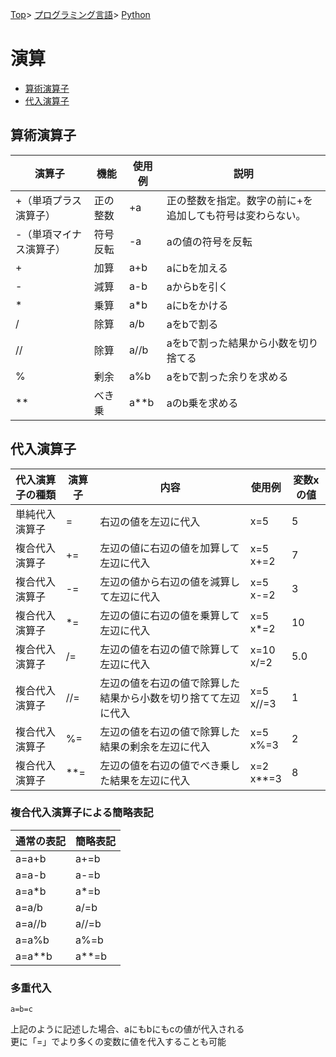 [Top](../../../index.md)\>
[プログラミング言語](../../pgl.md)\>
[Python](../language_0003.md)

# 演算

+ [算術演算子](#算術演算子)
+ [代入演算子](#代入演算子)

<!-- + [演算子の優先順位](#演算子の優先順位) -->

## 算術演算子

|演算子|機能|使用例|説明|
----|----|----|----
|\+（単項プラス演算子）|正の整数|\+a|正の整数を指定。数字の前に\+を追加しても符号は変わらない。|
|\-（単項マイナス演算子）|符号反転|\-a|aの値の符号を反転|
|\+|加算|a\+b|aにbを加える|
|\-|減算|a\-b|aからbを引く|
|\*|乗算|a\*b|aにbをかける|
|/|除算|a/b|aをbで割る|
|//|除算|a//b|aをbで割った結果から小数を切り捨てる|
|%|剰余|a%b|aをbで割った余りを求める|
|\*\*|べき乗|a\*\*b|aのb乗を求める|

## 代入演算子

|代入演算子の種類|演算子|内容|使用例|変数xの値|
----|----|----|----|----
|単純代入演算子|=|右辺の値を左辺に代入|x=5|5|
|複合代入演算子|\+=|左辺の値に右辺の値を加算して左辺に代入|x=5<br>x\+=2|7|
|複合代入演算子|\-=|左辺の値から右辺の値を減算して左辺に代入|x=5<br>x\-=2|3|
|複合代入演算子|\*=|左辺の値に右辺の値を乗算して左辺に代入|x=5<br>x\*=2|10|
|複合代入演算子|/=|左辺の値を右辺の値で除算して左辺に代入|x=10<br>x/=2|5.0|
|複合代入演算子|//=|左辺の値を右辺の値で除算した結果から小数を切り捨てて左辺に代入|x=5<br>x//=3|1|
|複合代入演算子|%=|左辺の値を右辺の値で除算した結果の剰余を左辺に代入|x=5<br>x%=3|2|
|複合代入演算子|\*\*=|左辺の値を右辺の値でべき乗した結果を左辺に代入|x=2<br>x\*\*=3|8|

### 複合代入演算子による簡略表記

|通常の表記|簡略表記|
----|----
|a=a\+b|a\+=b|
|a=a\-b|a\-=b|
|a=a\*b|a\*=b|
|a=a/b|a/=b|
|a=a//b|a//=b|
|a=a%b|a%=b|
|a=a\*\*b|a\*\*=b|

### 多重代入

```a=b=c```

上記のように記述した場合、aにもbにもcの値が代入される  
更に「=」でより多くの変数に値を代入することも可能

<!-- ## 演算子の優先順位 -->
